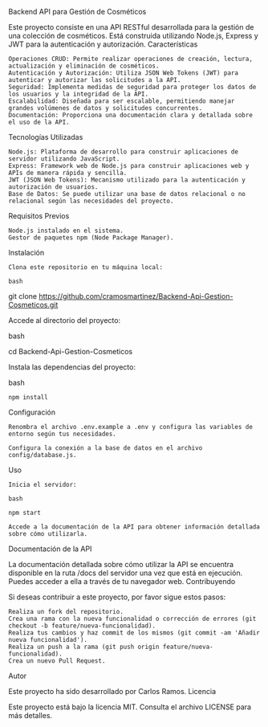 Backend API para Gestión de Cosméticos

Este proyecto consiste en una API RESTful desarrollada para la gestión de una colección de cosméticos. Está construida utilizando Node.js, Express y JWT para la autenticación y autorización.
Características

    Operaciones CRUD: Permite realizar operaciones de creación, lectura, actualización y eliminación de cosméticos.
    Autenticación y Autorización: Utiliza JSON Web Tokens (JWT) para autenticar y autorizar las solicitudes a la API.
    Seguridad: Implementa medidas de seguridad para proteger los datos de los usuarios y la integridad de la API.
    Escalabilidad: Diseñada para ser escalable, permitiendo manejar grandes volúmenes de datos y solicitudes concurrentes.
    Documentación: Proporciona una documentación clara y detallada sobre el uso de la API.

Tecnologías Utilizadas

    Node.js: Plataforma de desarrollo para construir aplicaciones de servidor utilizando JavaScript.
    Express: Framework web de Node.js para construir aplicaciones web y APIs de manera rápida y sencilla.
    JWT (JSON Web Tokens): Mecanismo utilizado para la autenticación y autorización de usuarios.
    Base de Datos: Se puede utilizar una base de datos relacional o no relacional según las necesidades del proyecto.

Requisitos Previos

    Node.js instalado en el sistema.
    Gestor de paquetes npm (Node Package Manager).

Instalación

    Clona este repositorio en tu máquina local:

    bash

git clone https://github.com/cramosmartinez/Backend-Api-Gestion-Cosmeticos.git

Accede al directorio del proyecto:

bash

cd Backend-Api-Gestion-Cosmeticos

Instala las dependencias del proyecto:

bash

    npm install

Configuración

    Renombra el archivo .env.example a .env y configura las variables de entorno según tus necesidades.

    Configura la conexión a la base de datos en el archivo config/database.js.

Uso

    Inicia el servidor:

    bash

    npm start

    Accede a la documentación de la API para obtener información detallada sobre cómo utilizarla.

Documentación de la API

La documentación detallada sobre cómo utilizar la API se encuentra disponible en la ruta /docs del servidor una vez que está en ejecución. Puedes acceder a ella a través de tu navegador web.
Contribuyendo

Si deseas contribuir a este proyecto, por favor sigue estos pasos:

    Realiza un fork del repositorio.
    Crea una rama con la nueva funcionalidad o corrección de errores (git checkout -b feature/nueva-funcionalidad).
    Realiza tus cambios y haz commit de los mismos (git commit -am 'Añadir nueva funcionalidad').
    Realiza un push a la rama (git push origin feature/nueva-funcionalidad).
    Crea un nuevo Pull Request.

Autor

Este proyecto ha sido desarrollado por Carlos Ramos.
Licencia

Este proyecto está bajo la licencia MIT. Consulta el archivo LICENSE para más detalles.
